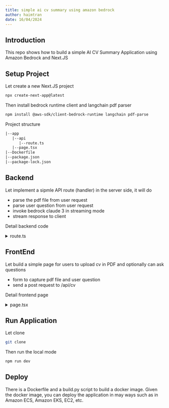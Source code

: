 ```yaml
---
title: simple ai cv summary using amazon bedrock
author: haimtran
date: 16/04/2024
---
```


## Introduction

This repo shows how to build a simple AI CV Summary Application using Amazon Bedrock and Next.JS

## Setup Project

Let create a new Next.JS project

```bash
npx create-next-app@latest
```

Then install bedrock runtime client and langchain pdf parser

```bash
npm install @aws-sdk/client-bedrock-runtime langchain pdf-parse
```

Project structure

```txt
|--app
   |--api
      |--route.ts
   |--page.tsx
|--Dockerfile
|--package.json
|--package-lock.json
```

## Backend

Let implement a sipmle API route (handler) in the server side, it will do

- parse the pdf file from user request
- parse user question from user request
- invoke bedrock claude 3 in streaming mode
- stream response to client

Detail backend code

<details>
<summary>route.ts</summary>

```ts
import { NextRequest, NextResponse } from "next/server";
import { PDFLoader } from "langchain/document_loaders/fs/pdf";
import {
  BedrockRuntimeClient,
  InvokeModelWithResponseStreamCommand,
} from "@aws-sdk/client-bedrock-runtime";

const decoder = new TextDecoder();

const bedrockClient = new BedrockRuntimeClient({
  region: "us-west-2",
});

async function* makeIterator(data: FormData) {
  // parse file
  const file = data.get("file") as Blob | null;

  // parse user question
  const userQuestion = data.get("userQuestion") as string | null;

  // process file
  const loader = new PDFLoader(file!);
  const docs = await loader.load();

  // extract and concate all pages
  let cvContent = "";
  // console.log(docs[0].pageContent);
  // concatenate all page content in docs to cv content
  docs.forEach((doc) => {
    cvContent += doc.pageContent;
  });

  // console.log(cvContent);

  // build a prompt to claude 3
  const command = new InvokeModelWithResponseStreamCommand({
    modelId: "anthropic.claude-3-haiku-20240307-v1:0",
    contentType: "application/json",
    accept: "application/json",
    body: JSON.stringify({
      anthropic_version: "bedrock-2023-05-31",
      max_tokens: 2048,
      messages: [
        {
          role: "user",
          content: [
            {
              type: "text",
              text: cvContent,
            },
            {
              type: "text",
              text: "Your are a Human Resource expert at a big bank, please summarize the above resume as detailed as possbile and make buttlet points for work experience and skills",
            },
            {
              type: "text",
              text: userQuestion
                ? userQuestion
                : "Please response in Vietnamese",
            },
          ],
        },
      ],
    }),
  });

  // invoke claude 3 stream mode
  try {
    console.log("call bedrock ...");
    const response = await bedrockClient.send(command);
    if (response.body) {
      console.log(response.body);
      for await (const chunk of response.body) {
        if (chunk.chunk) {
          try {
            const json = JSON.parse(decoder.decode(chunk.chunk.bytes));
            // console.log(json);
            if (json.type == "content_block_delta") {
              yield json.delta.text;
            }
          } catch (error) {
            console.log(error);
            yield " ";
          }
        }
      }
    }
  } catch (error) {
    console.log(error);
  }

  return NextResponse.json({ name: "hai", route: "/api/upload" });
}

function iteratorToStream(iterator: any) {
  return new ReadableStream({
    async pull(controller) {
      const { value, done } = await iterator.next();

      if (done) {
        controller.close();
      } else {
        controller.enqueue(value);
      }
    },
  });
}

export async function POST(request: NextRequest) {
  // read file
  console.log("call post method in api upload");
  const data = await request.formData();

  // console.log(data);
  // invoke bedrock stream
  const iterator = makeIterator(data);
  //
  const stream = iteratorToStream(iterator);
  return new Response(stream);
}
```

</details>

## FrontEnd

Let build a simple page for users to upload cv in PDF and optionally can ask questions

- form to capture pdf file and user question
- send a post request to /api/cv

Detail frontend page

<details>
<summary>page.tsx</summary>

```tsx
"use client";

const CVPage = () => {
  const submit = async (data: FormData) => {
    // present model response to frontend
    const modelAnswer = document.getElementById("model-answer");
    modelAnswer!.innerText = "";

    try {
      const response = await fetch("/api/cv", {
        method: "POST",
        body: data,
      });

      // console.log(response);
      const reader = response.body!.getReader();
      const decoder = new TextDecoder();

      while (true) {
        const { done, value } = await reader.read();
        if (done) {
          break;
        }

        try {
          const json = decoder.decode(value);
          modelAnswer!.innerText += json;
          console.log(json);
        } catch (error) {
          console.log(error);
          modelAnswer!.innerText += "ERROR";
        }
      }
    } catch (error) {
      console.log(error);
    }
  };

  return (
    <div className="flex flex-col w-full max-w-md py-10 mx-auto stretch">
      <div>
        <form className="mb-5" action={submit}>
          <div className="w-full bg-gray-200 justify-center items-center py-3 px-3 relative">
            <input
              type="file"
              id="file"
              name="file"
              className="w-full cursor-pointer py-2"
            ></input>
            <button
              id="upload-button"
              className="bg-orange-400 px-10 py-3 rounded-sm absolute top-[50%] right-2 translate-y-[-50%]"
              onClick={(event) => {
                console.log("upload file ...");
              }}
            >
              Upload CV
            </button>
          </div>
          <input
            type="text"
            className="w-full p-3 border border-gray-300 rounded shadow-xl mt-3"
            id="userQuestion"
            name="userQuestion"
            placeholder="Please summarize in 5 lines and response in Vietnamese"
          ></input>
        </form>
        <div>
          <p id="result"></p>
        </div>
      </div>
      <p
        id="model-answer"
        className="px-5"
        style={{ color: "green", marginBottom: "10px" }}
      ></p>
    </div>
  );
};

export default CVPage;
```

</details>

## Run Application

Let clone

```bash
git clone
```

Then run the local mode

```bash
npm run dev
```

## Deploy

There is a Dockerfile and a build.py script to build a docker image. Given the docker image, you can deploy the application in may ways such as in Amazon ECS, Amazon EKS, EC2, etc.
